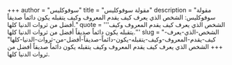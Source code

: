 +++
author = "سوفوكليس"
title = "مقولة سوفوكليس"
description = "مقولة سوفوكليس: الشخص الذي يعرف كيف يقدم المعروف وكيف يتقبله يكون دائماً صديقاً أفضل من ثروات الدنيا كلها."
quote = '''الشخص الذي يعرف كيف يقدم المعروف وكيف يتقبله يكون دائماً صديقاً أفضل من ثروات الدنيا كلها.''' 
slug = "الشخص-الذي-يعرف-كيف-يقدم-المعروف-وكيف-يتقبله-يكون-دائماً-صديقاً-أفضل-من-ثروات-الدنيا-كلها"
+++
الشخص الذي يعرف كيف يقدم المعروف وكيف يتقبله يكون دائماً صديقاً أفضل من ثروات الدنيا كلها.

